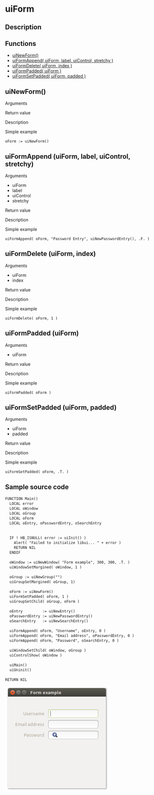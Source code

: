 # **uiForm**

## Description

## Functions
- [uiNewForm()](#uinewform)
- [uiFormAppend( uiForm, label, uiControl, stretchy )](#uiformappend-uiform-label-uicontrol-stretchy)
- [uiFormDelete( uiForm, index )](#uiformdelete-uiform-index)
- [uiFormPadded( uiForm )](#uiformpadded-uiform)
- [uiFormSetPadded( uiForm, padded )](#uiformsetpadded-uiform-padded)

## uiNewForm()
Arguments

Return value

Description

Simple example
```harbour
oForm := uiNewForm()
```
## uiFormAppend (uiForm, label, uiControl, stretchy)
Arguments
- uiForm
- label
- uiControl
- stretchy

Return value

Description

Simple example
```harbour
uiFormAppend( oForm, "Password Entry", uiNewPasswordEntry(), .F. )
```
## uiFormDelete (uiForm, index)
Arguments
- uiForm
- index

Return value

Description

Simple example
```harbour
uiFormDelete( oForm, 1 )
```
## uiFormPadded (uiForm)
Arguments
- uiForm

Return value

Description

Simple example
```harbour
uiFormPadded( oForm )
```
## uiFormSetPadded (uiForm, padded)
Arguments
- uiForm
- padded

Return value

Description

Simple example
```harbour
uiFormSetPadded( oForm, .T. )
```
## Sample source code
```harbour
FUNCTION Main()
  LOCAL error
  LOCAL oWindow
  LOCAL oGroup
  LOCAL oForm
  LOCAL oEntry, oPasswordEntry, oSearchEntry


  IF ! HB_ISNULL( error := uiInit() )
    Alert( "Failed to initialize libui... " + error )
    RETURN NIL
  ENDIF

  oWindow := uiNewWindow( "Form example", 300, 300, .T. )
  uiWindowSetMargined( oWindow, 1 )

  oGroup := uiNewGroup("")
  uiGroupSetMargined( oGroup, 1)

  oForm := uiNewForm()
  uiFormSetPadded( oForm, 1 )
  uiGroupSetChild( oGroup, oForm )

  oEntry         := uiNewEntry()
  oPasswordEntry := uiNewPasswordEntry()
  oSearchEntry   := uiNewSearchEntry()

  uiFormAppend( oForm, "Username", oEntry, 0 )
  uiFormAppend( oForm, "Email address", oPasswordEntry, 0 )
  uiFormAppend( oForm, "Password", oSearchEntry, 0 )

  uiWindowSetChild( oWindow, oGroup )
  uiControlShow( oWindow )

  uiMain()
  uiUninit()

RETURN NIL
```
![Linux](ss/form_01.png "With family Linux Ubuntu desktop, based on GNOME")
